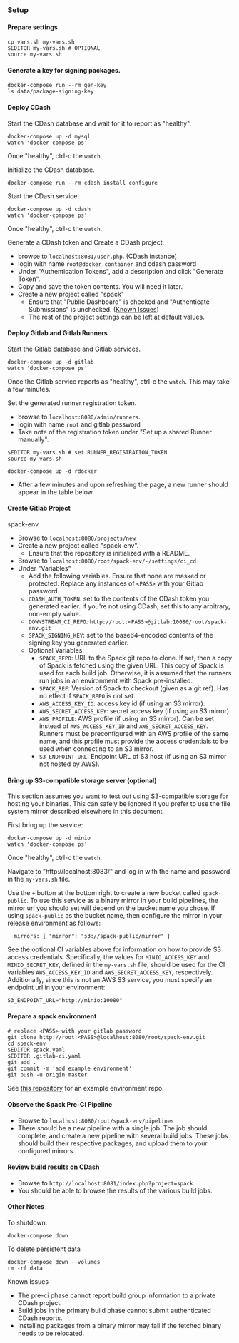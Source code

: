 ### Setup

#### Prepare settings

```
cp vars.sh my-vars.sh
$EDITOR my-vars.sh # OPTIONAL
source my-vars.sh
```

#### Generate a key for signing packages.
```
docker-compose run --rm gen-key
ls data/package-signing-key
```

#### Deploy CDash

Start the CDash database and wait for it to report as "healthy".

```
docker-compose up -d mysql
watch 'docker-compose ps'
```

Once "healthy", ctrl-c the `watch`.

Initialize the CDash database.

```
docker-compose run --rm cdash install configure
```

Start the CDash service.

```
docker-compose up -d cdash
watch 'docker-compose ps'
```

Once "healthy", ctrl-c the `watch`.

Generate a CDash token and Create a CDash project.

 - browse to `localhost:8081/user.php`. (CDash instance)
 - login with name `root@docker.container` and cdash password
 - Under "Authentication Tokens", add a description and click
   "Generate Token".
 - Copy and save the token contents.  You will need it later.
 - Create a new project called "spack"
   - Ensure that "Public Dashboard" is checked and "Authenticate
     Submissions" is unchecked.
     ([Known Issues](#issue-private-cdash))
   - The rest of the project settings can be left at default values.

#### Deploy Gitlab and Gitlab Runners

Start the Gitlab database and Gitlab services.

```
docker-compose up -d gitlab
watch 'docker-compose ps'
```

Once the Gitlab service reports as "healthy", ctrl-c the `watch`.
This may take a few minutes.

Set the generated runner registration token.
 - browse to `localhost:8080/admin/runners`.
 - login with name `root` and gitlab password
 - Take note of the registration token under "Set up a shared
   Runner manually".

```
$EDITOR my-vars.sh # set RUNNER_REGISTRATION_TOKEN
source my-vars.sh

docker-compose up -d rdocker
```

 - After a few minutes and upon refreshing the page, a new runner should appear
   in the table below.

#### Create Gitlab Project

spack-env

 - Browse to `localhost:8080/projects/new`
 - Create a new project called "spack-env".
   - Ensure that the repository is initialized with a README.
 - Browse to `localhost:8080/root/spack-env/-/settings/ci_cd`
 - Under "Variables"
   - Add the following variables.  Ensure that none are masked or protected.
     Replace any instances of `<PASS>` with your Gitlab password.
   - `CDASH_AUTH_TOKEN`: set to the contents of the CDash token you
      generated earlier.  If you're not using CDash, set this to any
      arbitrary, non-empty value.
   - `DOWNSTREAM_CI_REPO`:
     `http://root:<PASS>@gitlab:10080/root/spack-env.git`
   - `SPACK_SIGNING_KEY`: set to the base64-encoded contents of the
     signing key you generated earlier.
   - Optional Variables:
     - `SPACK_REPO`: URL to the Spack git repo to clone.  If set, then a copy of
       Spack is fetched using the given URL.  This copy of Spack is used for
       each build job.  Otherwise, it is assumed that the runners run jobs in an
       environment with Spack pre-installed.
     - `SPACK_REF`: Version of Spack to checkout (given as a git ref).  Has no
       effect if `SPACK_REPO` is not set.
     - `AWS_ACCESS_KEY_ID`: access key id (if using an S3 mirror).
     - `AWS_SECRET_ACCESS_KEY`: secret access key (if using an S3 mirror).
     - `AWS_PROFILE`: AWS profile (if using an S3 mirror).  Can be set instead
       of `AWS_ACCESS_KEY_ID` and `AWS_SECRET_ACCESS_KEY`.  Runners must be
       preconfigured with an AWS profile of the same name, and this profile must
       provide the access credentials to be used when connecting to an S3
       mirror.
     - `S3_ENDPOINT_URL`: Endpoint URL of S3 host (if using an S3 mirror not
       hosted by AWS).


#### Bring up S3-compatible storage server (optional)

This section assumes you want to test out using S3-compatible storage for
hosting your binaries.  This can safely be ignored if you prefer to use the
file system mirror described elsewhere in this document.

First bring up the service:

```
docker-compose up -d minio
watch 'docker-compose ps'
```

Once "healthy", ctrl-c the `watch`.

Navigate to "http://localhost:8083/" and log in with the name and password in
the `my-vars.sh` file.

Use the `+` button at the bottom right to create a new bucket called
`spack-public`.  To use this service as a binary mirror in your build pipelines,
the mirror url you should set will depend on the bucket name you chose.  If
using `spack-public` as the bucket name, then configure the mirror in your
release environment as follows:

```
  mirrors: { "mirror": "s3://spack-public/mirror" }
```

See the optional CI variables above for information on how to provide S3 access
credentials.  Specifically, the values for `MINIO_ACCESS_KEY` and
`MINIO_SECRET_KEY`, defined in the `my-vars.sh` file, should be used for the CI
variables `AWS_ACCESS_KEY_ID` and `AWS_SECRET_ACCESS_KEY`, respectively.
Additionally, since this is not an AWS S3 service, you must specify an endpoint
url in your environment:

```
S3_ENDPOINT_URL="http://minio:10080"
```

#### Prepare a spack environment

```
# replace <PASS> with your gitlab password
git clone http://root:<PASS>@localhost:8080/root/spack-env.git
cd spack-env
$EDITOR spack.yaml
$EDITOR .gitlab-ci.yaml
git add .
git commit -m 'add example environment'
git push -u origin master
```

See [this repository](https://github.com/scottwittenburg/sc2019-tutorial-pipeline)
for an example environment repo.

#### Observe the Spack Pre-CI Pipeline

 - Browse to `localhost:8080/root/spack-env/pipelines`
 - There should be a new pipeline with a single job.  The job should complete,
   and create a new pipeline with several build jobs.
   These jobs should build their respective packages, and upload them to your
   configured mirrors.

#### Review build results on CDash

 - Browse to `http://localhost:8081/index.php?project=spack`
 - You should be able to browse the results of the various build jobs.

#### Other Notes

To shutdown:
```
docker-compose down
```

To delete persistent data
```
docker-compose down --volumes
rm -rf data
```

Known Issues

 - <a name="issue-private-cdash"></a>
   The pre-ci phase cannot report build group information to a private CDash
   project.
 - Build jobs in the primary build phase cannot submit authenticated CDash
   reports.
 - Installing packages from a binary mirror may fail if the fetched
   binary needs to be relocated.
